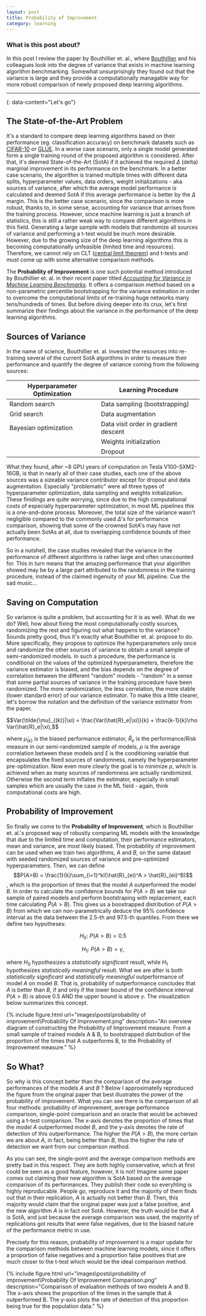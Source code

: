 ```yaml
---
layout: post
title: Probability of Improvement
category: learning
---
```


### What is this post about?
In this post I review the paper by Bouthillier et. al., where [Bouthillier](https://bouthilx.github.io/) and his colleagues look into the degree of variance that exists in machine learning algorithm benchmarking. Somewhat unsurprisingly they found out that the variance is large and they provide a computationally managable way for more robust comparison of newly proposed deep learning algorithms. 

---
{: data-content="Let's go"}

## The State-of-the-Art Problem
It's a standard to compare deep learning algorithms based on their performance (eg. classification accuracy) on benchmark datasets such as [CIFAR-10](https://www.cs.toronto.edu/~kriz/cifar.html) or [GLUE](https://gluebenchmark.com/). In a worse case scenario, only a single model generated form a single training round of the proposed algorithm is considered. After that, it's deemed State-of-the-Art (SotA) if it achieved the required $\Delta$ (delta) marginal improvement in its performance on the benchmark. In a better case scenario, the algorithm is trained multiple times with different data splits, hyperparameter values, data orders, weight initializations - aka sources of variance, after which the average model performance is calculated and deemed SotA if this average performance is better by the $\Delta$ margin. This is the better case scenario, since the comparison is more robust, thanks to, in some sense, accounting for variance that arrises from the training process. However, since machine learning is just a branch of statistics, this is still a rather weak way to compare different algorithms in this field. Generating a large sample with models that randomize all sources of variance and performing a t-test would be much more desirable. However, due to the growing size of the deep learning algorithms this is becoming computationally unfeasible (limited time and resources). Therefore, we cannot rely on CLT ([central limit theorem](https://www.investopedia.com/terms/c/central_limit_theorem.asp)) and t-tests and must come up with some alternative comparison methods. 

The **Probability of Improvement** is one such potential method introduced by Bouthillier et. al. in their recent paper titled [_Accounting for Variance in Machine Learning Benchmarks_](https://arxiv.org/pdf/2103.03098.pdf). It offers a comparison method based on a non-parametric percentile bootstrapping for the variance estimation in order to overcome the computational limits of re-training huge networks many tens/hundreds of times. But before diving deeper into its crux, let's first summarize their findings about the variance in the performance of the deep learning algorithms.

## Sources of Variance
In the name of science, Bouthillier et. al. invested the resources into re-training several of the current SotA algorithms in order to measure their performance and quantify the degree of variance coming from the following sources:

| Hyperparameter Optimization | Learning Procedure                   |
|-----------------------------|--------------------------------------|
| Random search               | Data sampling (bootstrapping)        |
| Grid search                 | Data augmentation                    |
| Bayesian optimization       | Data visit order in gradient descent |
|                             | Weights initialization               |
|                             | Dropout                              |

What they found, after ~8 GPU years of computation on Tesla V100-SXM2-16GB, is that in nearly all of their case studies, each one of the above sources was a sizeable variance contributor except for dropout and data augmentation. Especially "problematic" were all three types of hyperparameter optimization, data sampling and weights initialization. These finidings are quite worrying, since due to the high computational costs of especially hyperparameter optimization, in most ML pipelines this is a one-and-done process. Moreover, the total size of the variance wasn't negligible compared to the commonly used $\Delta$'s for performance comparison, showing that some of the crowned SotA's may have not actually been SotAs at all, due to overlapping confidence bounds of their performance. 

So in a nutshell, the case studies revealed that the variance in the performance of different algorithms is rather large and often unaccounted for. This in turn means that the amazing performance that your algorithm showed may be by a large part attributed to the randomness in the training procedure, instead of the claimed ingenuity of your ML pipeline. Cue the sad music...

## Saving on Computation
So variance is quite a problem, but accounting for it is as well. What do we do? Well, how about fixing the most computationally costly sources, randomizing the rest and figuring out what happens to the variance? Sounds pretty good, thus it's exactly what Bouthillier et. al. propose to do. More specifically, they propose to optimize the hyperparameters only once and randomize the other sources of variance to obtain a small sample of semi-randomized models. In such a procedure, the performance is conditional on the values of the optimized hyperparameters, therefore the variance estimator is biased, and the bias depends on the degree of correlation between the different "random" models - "random" in a sense that some partial sources of variance in the training procedure have been randomized. The more randomization, the less correlation, the more stable (lower standard error) of our variance estimator. To make this a little clearer, let's borrow the notation and the definition of the variance estimator from the paper.

<div style="overflow-x: auto">$$Var(\tilde{\mu}_{(k)}|\xi) = \frac{Var(\hat{R}_e|\xi)}{k} + \frac{k-1}{k}\rho Var(\hat{R}_e|\xi),$$</div>

where $\tilde{\mu}_{(k)}$ is the biased performance estimator, $\hat{R}_e$ is the performance/Risk measure in our semi-randomized sample of models, $\rho$ is the average correlation between these models and $\xi$ is the conditioning variable that encapsulates the fixed sources of randomness, namely the hyperparameter pre-optimization. Now even more clearly the goal is to minimize $\rho$, which is achieved when as many sources of randomness are actually randomized. Otherwise the second term inflates the estimator, especially in small samples which are usually the case in the ML field - again, think computational costs are high.


## Probability of Improvement
So finally we come to the **Probability of Improvement**, which is Bouthillier et. al.'s proposed way of robustly comparing ML models with the knowledge that due to the limited time and computation, their performance estimators, mean and variance, are most likely biased. The probability of improvement can be used when we train two algorithms, $A$ and $B$, on the same dataset with seeded randomized sources of variance and pre-optimized hyperparameters. Then, we can define $$P(A>B) = \frac{1}{k}\sum_{i=1}^kI(\hat{R}_{ei}^A > \hat{R}_{ei}^B)$$, which is the proportion of times that the model $A$ outperformed the model $B$. In order to calculate the confidence bounds for $P(A>B)$ we take our sample of paired models and perform bootstraping with replacement, each time calculating $\hat{P}(A>B)$. This gives us a boostrapped distribution of $P(A>B)$ from which we can non-parametrically deduce the 95% confidence interval as the data between the 2.5-th and 97.5-th quantiles. From there we define two hypotheses:

$$H_0: \: P(A>B) = 0.5$$

$$H_1: \: P(A>B) = \gamma,$$

where $H_0$ hypothesizes a *statistically significant* result, while $H_1$ hypothesizes *statistically meaningful* result. What we are after is both *statistically significant* and *statistically meaningful* outperformance of model $A$ on model $B$. That is, probability of outperformance concludes that $A$ is better than $B$,  if and only if the lower bound of the confidence interval $P(A>B)$ is above 0.5 AND the upper bound is above $\gamma$. The visualization below summarizes this concept.

{% include figure.html url="images\posts\probability of improvement\Probability Of Improvement.png" description="An overview diagram of constructing the Probability of Improvement measure. From a small sample of trained models A & B, to bootstrapped distribution of the proportion of the times that A outperforms B, to the Probability of Improvement measure." %}

## So What?
So why is this concept better than the comparison of the average performances of the models $A$ and $B$ ? Below I approximatelly reproduced the figure from the original paper that best illustrates the power of the probability of improvement. What you can see there is the comparison of all four methods: probability of improvement, average performance comparison, single-point comparison and an oracle that would be achieved using a t-test comparison. The x-axis denotes the proportion of times that the model $A$ outperformed model $B$, and the y-axis denotes the rate of detection of this outperformance. The higher the $P(A>B)$, the more certain we are about $A$, in fact, being better than $B$, thus the higher the rate of detection we want from our comparison method.

As you can see, the single-point and the average comparison methods are pretty bad in this respect. They are both highly conservative, which at first could be seen as a good feature, however, it is not! Imagine some paper comes out claiming their new algorithm is SotA based on the average comparison of its performances. They publish their code so everyhting is highly reproducable. People go, reproduce it and the majority of them finds out that in their replication, $A$ is actually not better than $B$. Then, this majority would claim that the original paper was just a false positive, and the new algorithm $A$ is in fact not SotA. However, the truth would be that $A$ is SotA, and just because the average comparison was used, the majority of replications got results that were false negatives, due to the biased nature of the performance metric in use.

Precisely for this reason, probability of improvement is a major update for the comparison methods between machine learning models, since it offers a proportion of false negatives and a proportion false positives that are much closer to the t-test which would be the ideal comparison method.

{% include figure.html url="images\posts\probability of improvement\Probability Of Improvement Comparison.png" description="Comparison of evaluation methods of two models A and B. The x-axis shows the proportion of the times in the sample that A outperformed B. The y-axis plots the rate of detection of this proportion being true for the population data." %}